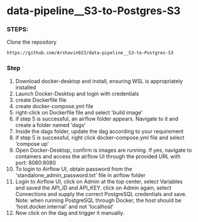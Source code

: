 # data-pipeline__S3-to-Postgres-S3

### STEPS:
Clone the repository
```bash
https://github.com/Arshavin023/data-pipeline__S3-to-Postgres-S3
```

### Step
1. Download docker-desktop and install, ensuring WSL is appropriately installed
2. Launch Docker-Desktop and login with credentials
3. create Dockerfile file
4. create docker-compose.yml file
5. right-click on Dockerfile file and select 'build image'
6. if step 5 is successful, an airflow folder appears. Navigate to it and create a folder named 'dags'
7. Inside the dags folder, update the dag according to your requirement
8. if step 5 is successful, right click docker-compose.yml file and select 'compose up'
9. Open Docker-Desktop, confirm is images are running. If yes, navigate to containers and access the airflow UI through the provided URL with port: 8080:8080
10. To login to Airflow UI, obtain password from the 'standalone_admin_password.txt' file in airflow folder
11. Login to Airflow UI, click on Admin at the top center, select Variables and saved the API_ID and API_KEY. click on Admin again, select Connections and supply the correct PostgreSQL credentials and save.
Note: when running PostgreSQL through Docker, the host should be 'host.docker.internal' and not 'localhost'
12. Now click on the dag and trigger it manually.








